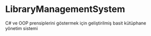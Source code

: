 # LibraryManagementSystem
C# ve OOP prensiplerini göstermek için geliştirilmiş basit kütüphane yönetim sistemi
